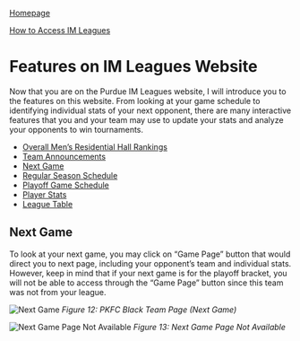 [Homepage](index.md) 

[How to Access IM Leagues](HowToAccessIMLeagues.md)
# Features on IM Leagues Website

Now that you are on the Purdue IM Leagues website, I will introduce you to the features on this website. From looking at your game schedule to identifying individual stats of your next opponent, there are many interactive features that you and your team may use to update your stats and analyze your opponents to win tournaments. 

* [Overall Men’s Residential Hall Rankings](OverallMensResidentialHallRankings.md)
* [Team Announcements](TeamAnnouncements.md)
* [Next Game](NextGame.md)
* [Regular Season Schedule](RegularSeasonSchedule.md)
* [Playoff Game Schedule](PlayoffGameSchedule.md)
* [Player Stats](PlayerStats.md)
* [League Table](LeagueTable.md)


## Next Game
To look at your next game, you may click on “Game Page” button that would direct you to next page, including your opponent’s team and individual stats. However, keep in mind that if your next game is for the playoff bracket, you will not be able to access through the “Game Page” button since this team was not from your league.

![Next Game](https://imleague.files.wordpress.com/2019/10/screen-shot-2019-10-08-at-3.26.38-pm.png)
*Figure 12: PKFC Black Team Page (Next Game)*

![Next Game Page Not Available](https://imleague.files.wordpress.com/2019/10/screen-shot-2019-10-08-at-3.29.44-pm.png)
*Figure 13: Next Game Page Not Available*
#
